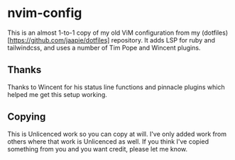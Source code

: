 # nvim-config
This is an almost 1-to-1 copy of my old ViM configuration from my (dotfiles)[https://github.com/jaapie/dotfiles]
repository. It adds LSP for ruby and tailwindcss, and uses a number of Tim Pope and Wincent plugins.

## Thanks
Thanks to Wincent for his status line functions and pinnacle plugins which helped me get this setup working.

## Copying
This is Unlicenced work so you can copy at will. I've only added work from others where that work is Unlicenced as
well. If you think I've copied something from you and you want credit, please let me know.

